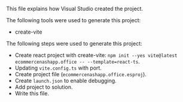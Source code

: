 This file explains how Visual Studio created the project.

The following tools were used to generate this project:
- create-vite

The following steps were used to generate this project:
- Create react project with create-vite: `npm init --yes vite@latest ecommercenashapp.office -- --template=react-ts`.
- Updating `vite.config.ts` with port.
- Create project file (`ecommercenashapp.office.esproj`).
- Create `launch.json` to enable debugging.
- Add project to solution.
- Write this file.
